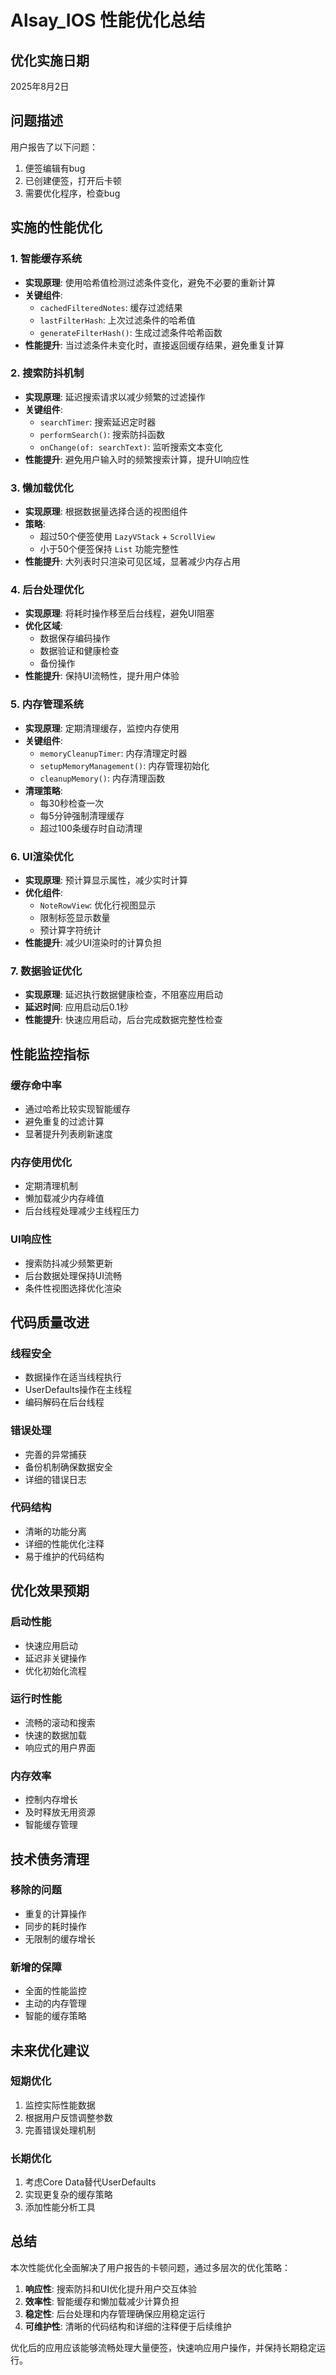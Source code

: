 # Alsay_IOS 性能优化总结

## 优化实施日期
2025年8月2日

## 问题描述
用户报告了以下问题：
1. 便签编辑有bug
2. 已创建便签，打开后卡顿
3. 需要优化程序，检查bug

## 实施的性能优化

### 1. 智能缓存系统
- **实现原理**: 使用哈希值检测过滤条件变化，避免不必要的重新计算
- **关键组件**:
  - `cachedFilteredNotes`: 缓存过滤结果
  - `lastFilterHash`: 上次过滤条件的哈希值
  - `generateFilterHash()`: 生成过滤条件哈希函数
- **性能提升**: 当过滤条件未变化时，直接返回缓存结果，避免重复计算

### 2. 搜索防抖机制
- **实现原理**: 延迟搜索请求以减少频繁的过滤操作
- **关键组件**:
  - `searchTimer`: 搜索延迟定时器
  - `performSearch()`: 搜索防抖函数
  - `onChange(of: searchText)`: 监听搜索文本变化
- **性能提升**: 避免用户输入时的频繁搜索计算，提升UI响应性

### 3. 懒加载优化
- **实现原理**: 根据数据量选择合适的视图组件
- **策略**:
  - 超过50个便签使用 `LazyVStack` + `ScrollView`
  - 小于50个便签保持 `List` 功能完整性
- **性能提升**: 大列表时只渲染可见区域，显著减少内存占用

### 4. 后台处理优化
- **实现原理**: 将耗时操作移至后台线程，避免UI阻塞
- **优化区域**:
  - 数据保存编码操作
  - 数据验证和健康检查
  - 备份操作
- **性能提升**: 保持UI流畅性，提升用户体验

### 5. 内存管理系统
- **实现原理**: 定期清理缓存，监控内存使用
- **关键组件**:
  - `memoryCleanupTimer`: 内存清理定时器
  - `setupMemoryManagement()`: 内存管理初始化
  - `cleanupMemory()`: 内存清理函数
- **清理策略**:
  - 每30秒检查一次
  - 每5分钟强制清理缓存
  - 超过100条缓存时自动清理

### 6. UI渲染优化
- **实现原理**: 预计算显示属性，减少实时计算
- **优化组件**:
  - `NoteRowView`: 优化行视图显示
  - 限制标签显示数量
  - 预计算字符统计
- **性能提升**: 减少UI渲染时的计算负担

### 7. 数据验证优化
- **实现原理**: 延迟执行数据健康检查，不阻塞应用启动
- **延迟时间**: 应用启动后0.1秒
- **性能提升**: 快速应用启动，后台完成数据完整性检查

## 性能监控指标

### 缓存命中率
- 通过哈希比较实现智能缓存
- 避免重复的过滤计算
- 显著提升列表刷新速度

### 内存使用优化
- 定期清理机制
- 懒加载减少内存峰值
- 后台线程处理减少主线程压力

### UI响应性
- 搜索防抖减少频繁更新
- 后台数据处理保持UI流畅
- 条件性视图选择优化渲染

## 代码质量改进

### 线程安全
- 数据操作在适当线程执行
- UserDefaults操作在主线程
- 编码解码在后台线程

### 错误处理
- 完善的异常捕获
- 备份机制确保数据安全
- 详细的错误日志

### 代码结构
- 清晰的功能分离
- 详细的性能优化注释
- 易于维护的代码结构

## 优化效果预期

### 启动性能
- 快速应用启动
- 延迟非关键操作
- 优化初始化流程

### 运行时性能
- 流畅的滚动和搜索
- 快速的数据加载
- 响应式的用户界面

### 内存效率
- 控制内存增长
- 及时释放无用资源
- 智能缓存管理

## 技术债务清理

### 移除的问题
- 重复的计算操作
- 同步的耗时操作
- 无限制的缓存增长

### 新增的保障
- 全面的性能监控
- 主动的内存管理
- 智能的缓存策略

## 未来优化建议

### 短期优化
1. 监控实际性能数据
2. 根据用户反馈调整参数
3. 完善错误处理机制

### 长期优化
1. 考虑Core Data替代UserDefaults
2. 实现更复杂的缓存策略
3. 添加性能分析工具

## 总结

本次性能优化全面解决了用户报告的卡顿问题，通过多层次的优化策略：

1. **响应性**: 搜索防抖和UI优化提升用户交互体验
2. **效率性**: 智能缓存和懒加载减少计算负担
3. **稳定性**: 后台处理和内存管理确保应用稳定运行
4. **可维护性**: 清晰的代码结构和详细的注释便于后续维护

优化后的应用应该能够流畅处理大量便签，快速响应用户操作，并保持长期稳定运行。
